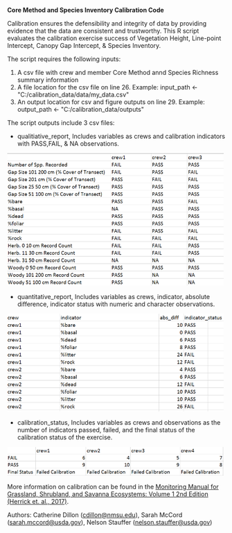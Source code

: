 **Core Method and Species Inventory Calibration Code**

Calibration ensures the defensibility and integrity of data by providing evidence that the data are consistent and trustworthy. This R script evaluates the calibration exercise success of Vegetation Height, Line-point Intercept, Canopy Gap Intercept, & Species Inventory. 

The script requires the following inputs:
1) A csv file with crew and member Core Method annd Species Richness summary information
2) A file location for the csv file on line 26. Example: input_path <- "C:/calibration_data/data/my_data.csv" 
3) An output location for csv and figure outputs on line 29. Example: output_path <- "C:/calibration_data/outputs"

The script outputs include 3 csv files:
- qualitiative_report, Includes variables as crews and calibration indicators with PASS,FAIL, & NA observations.
<img src="https://github.com/cedillon/training_calibration_code/blob/master/qualitative_report_example.PNG" alt= "Qual." width="500"/>

- quantitative_report, Includes variables as crews, indicator, absolute difference, indicator status with numeric and character observations.
<img src="https://github.com/cedillon/training_calibration_code/blob/master/quantitative_report_example.PNG" alt= "Quant." width="500"/>

- calibration_status, Includes variables as crews and observations as the number of indicators passed, failed, and the final status of the calibration status of the exercise.
<img src="https://github.com/cedillon/training_calibration_code/blob/master/calibration_status_example.PNG" alt= "Status" width="500"/>



More information on calibration can be found in the [Monitoring Manual for Grassland, Shrubland, and Savanna Ecosystems: Volume 1 2nd Edition (Herrick et. al., 2017)](https://www.landscapetoolbox.org/manuals/monitoring-manual/). 

Authors: Catherine Dillon (cdillon@nmsu.edu), Sarah McCord (sarah.mccord@usda.gov), Nelson Stauffer (nelson.stauffer@usda.gov)

